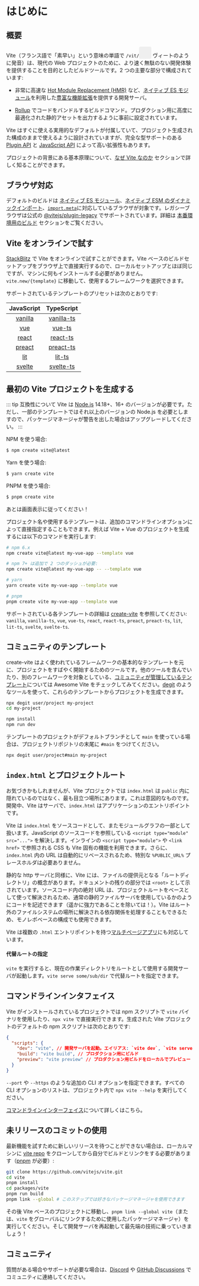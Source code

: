 # はじめに

<audio id="vite-audio">
  <source src="/vite.mp3" type="audio/mpeg">
</audio>

## 概要

Vite（フランス語で「素早い」という意味の単語で `/vit/`<button style="border:none;padding:3px;border-radius:4px;vertical-align:bottom" id="play-vite-audio" onclick="document.getElementById('vite-audio').play();"><svg style="height:2em;width:2em"><use href="/voice.svg#voice" /></svg></button> ヴィートのように発音）は、現代の Web プロジェクトのために、より速く無駄のない開発体験を提供することを目的としたビルドツールです。2 つの主要な部分で構成されています:

- 非常に高速な [Hot Module Replacement (HMR)](./features#hot-module-replacement) など、[ネイティブ ES モジュール](https://developer.mozilla.org/ja/docs/Web/JavaScript/Guide/Modules)を利用した[豊富な機能拡張](./features)を提供する開発サーバ。

- [Rollup](https://rollupjs.org) でコードをバンドルするビルドコマンド。プロダクション用に高度に最適化された静的アセットを出力するように事前に設定されています。

Vite はすぐに使える実用的なデフォルトが付属していて、プロジェクト生成された構成のままで使えるように設計されていますが、完全な型サポートのある [Plugin API](./api-plugin) と [JavaScript API](./api-javascript) によって高い拡張性もあります。

プロジェクトの背景にある基本原理について、[なぜ Vite なのか](./why) セクションで詳しく知ることができます。

## ブラウザ対応

デフォルトのビルドは [ネイティブ ES モジュール](https://caniuse.com/es6-module)、[ネイティブ ESM のダイナミックインポート](https://caniuse.com/es6-module-dynamic-import)、[`import.meta`](https://caniuse.com/mdn-javascript_operators_import_meta)に対応しているブラウザが対象です。レガシーブラウザは公式の [@vitejs/plugin-legacy](https://github.com/vitejs/vite/tree/main/packages/plugin-legacy) でサポートされています。詳細は [本番環境用のビルド](./build) セクションをご覧ください。

## Vite をオンラインで試す

[StackBlitz](https://vite.new/) で Vite をオンラインで試すことができます。Vite ベースのビルドセットアップをブラウザ上で直接実行するので、ローカルセットアップとほぼ同じですが、マシンに何もインストールする必要がありません。`vite.new/{template}` に移動して、使用するフレームワークを選択できます。

サポートされているテンプレートのプリセットは次のとおりです:

|             JavaScript              |                TypeScript                 |
| :---------------------------------: | :---------------------------------------: |
| [vanilla](https://vite.new/vanilla) | [vanilla-ts](https://vite.new/vanilla-ts) |
|     [vue](https://vite.new/vue)     |     [vue-ts](https://vite.new/vue-ts)     |
|   [react](https://vite.new/react)   |   [react-ts](https://vite.new/react-ts)   |
|  [preact](https://vite.new/preact)  |  [preact-ts](https://vite.new/preact-ts)  |
|     [lit](https://vite.new/lit)     |     [lit-ts](https://vite.new/lit-ts)     |
|  [svelte](https://vite.new/svelte)  |  [svelte-ts](https://vite.new/svelte-ts)  |

## 最初の Vite プロジェクトを生成する

::: tip 互換性について
Vite は [Node.js](https://nodejs.org/en/) 14.18+、16+ のバージョンが必要です。ただし、一部のテンプレートではそれ以上のバージョンの Node.js を必要としますので、パッケージマネージャが警告を出した場合はアップグレードしてください。
:::

NPM を使う場合:

```bash
$ npm create vite@latest
```

Yarn を使う場合:

```bash
$ yarn create vite
```

PNPM を使う場合:

```bash
$ pnpm create vite
```

あとは画面表示に従ってください！

プロジェクト名や使用するテンプレートは、追加のコマンドラインオプションによって直接指定することもできます。例えば Vite + Vue のプロジェクトを生成するには以下のコマンドを実行します:

```bash
# npm 6.x
npm create vite@latest my-vue-app --template vue

# npm 7+ は追加で 2 つのダッシュが必要:
npm create vite@latest my-vue-app -- --template vue

# yarn
yarn create vite my-vue-app --template vue

# pnpm
pnpm create vite my-vue-app --template vue
```

サポートされている各テンプレートの詳細は [create-vite](https://github.com/vitejs/vite/tree/main/packages/create-vite) を参照してください: `vanilla`, `vanilla-ts`, `vue`, `vue-ts`, `react`, `react-ts`, `preact`, `preact-ts`, `lit`, `lit-ts`, `svelte`, `svelte-ts`.

## コミュニティのテンプレート

create-vite はよく使われているフレームワークの基本的なテンプレートを元に、プロジェクトをすばやく開始するためのツールです。他のツールを含んでいたり、別のフレームワークを対象としている、[コミュニティが管理しているテンプレート](https://github.com/vitejs/awesome-vite#templates)については Awesome Vite をチェックしてみてください。[degit](https://github.com/Rich-Harris/degit) のようなツールを使って、これらのテンプレートからプロジェクトを生成できます。

```bash
npx degit user/project my-project
cd my-project

npm install
npm run dev
```

テンプレートのプロジェクトがデフォルトブランチとして `main` を使っている場合は、プロジェクトリポジトリの末尾に `#main` をつけてください。

```bash
npx degit user/project#main my-project
```

## `index.html` とプロジェクトルート

お気づきかもしれませんが、Vite プロジェクトでは `index.html` は `public` 内に隠れているのではなく、最も目立つ場所にあります。これは意図的なものです。開発中、Vite はサーバで、`index.html` はアプリケーションのエントリポイントです。

Vite は `index.html` をソースコードとして、またモジュールグラフの一部として扱います。JavaScript のソースコードを参照している `<script type="module" src="...">` を解決します。インラインの `<script type="module">` や `<link href>` で参照される CSS も Vite 固有の機能を利用できます。さらに、`index.html` 内の URL は自動的にリベースされるため、特別な `%PUBLIC_URL%` プレースホルダは必要ありません。

静的な http サーバと同様に、Vite には、ファイルの提供元となる「ルートディレクトリ」の概念があります。ドキュメントの残りの部分では `<root>` として示されています。ソースコード内の絶対 URL は、プロジェクトルートをベースとして使って解決されるため、通常の静的ファイルサーバを使用しているかのようにコードを記述できます（遥かに強力であることを除いては！）。Vite はルート外のファイルシステムの場所に解決される依存関係を処理することもできるため、モノレポベースの構成でも使用できます。

Vite は複数の `.html` エントリポイントを持つ[マルチページアプリ](./build#マルチページアプリ)にも対応しています。

#### 代替ルートの指定

`vite` を実行すると、現在の作業ディレクトリをルートとして使用する開発サーバが起動します。`vite serve some/sub/dir` で代替ルートを指定できます。

## コマンドラインインタフェイス

Vite がインストールされているプロジェクトでは npm スクリプトで `vite` バイナリを使用したり、`npx vite` で直接実行できます。生成された Vite プロジェクトのデフォルトの npm スクリプトは次のとおりです:

<!-- prettier-ignore -->
```json
{
  "scripts": {
    "dev": "vite", // 開発サーバを起動。エイリアス: `vite dev`, `vite serve`
    "build": "vite build", // プロダクション用にビルド
    "preview": "vite preview" // プロダクション用ビルドをローカルでプレビュー
  }
}
```

`--port` や `--https` のような追加の CLI オプションを指定できます。すべての CLI オプションのリストは、プロジェクト内で `npx vite --help` を実行してください。

[コマンドラインインターフェイス](./cli.md)について詳しくはこちら。

## 未リリースのコミットの使用

最新機能を試すために新しいリリースを待つことができない場合は、ローカルマシンに [vite repo](https://github.com/vitejs/vite) をクローンしてから自分でビルドとリンクをする必要があります（[pnpm](https://pnpm.io/) が必要）:

```bash
git clone https://github.com/vitejs/vite.git
cd vite
pnpm install
cd packages/vite
pnpm run build
pnpm link --global # このステップでは好きなパッケージマネージャを使用できます
```

その後 Vite ベースのプロジェクトに移動し、`pnpm link --global vite`（または、`vite` をグローバルにリンクするために使用したパッケージマネージャ）を実行してください。そして開発サーバを再起動して最先端の技術に乗っていきましょう！

## コミュニティ

質問がある場合やサポートが必要な場合は、[Discord](https://chat.vitejs.dev) や [GitHub Discussions](https://github.com/vitejs/vite/discussions) でコミュニティに連絡してください。
